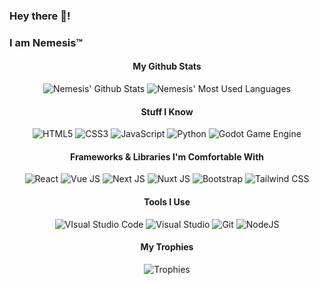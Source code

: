 ### Hey there :wave:!
### I am Nemesis&trade;

<h4 align="center">My Github Stats</h4>

<div align="center">
   <img src="https://github-readme-stats.vercel.app/api?username=nemesis-as&theme=radical&show_icons=true" alt="Nemesis' Github Stats" />
  <img src="https://github-readme-stats.vercel.app/api/top-langs/?username=nemesis-as&layout=compact&theme=radical" alt="Nemesis' Most Used Languages" />
</div>

<h4 align="center">Stuff I Know</h4>
<div align="center">
  <img src="https://img.shields.io/badge/HTML5-e34f26?style=for-the-badge&labelColor=242424&logo=html5&logoColor=e34f26" alt="HTML5" />
  <img src="https://img.shields.io/badge/CSS3-1471b6?style=for-the-badge&labelColor=242424&logo=css3&logoColor=1572b66" alt="CSS3" />
  <img src="https://img.shields.io/badge/JavaScript-f7df1e?style=for-the-badge&labelColor=242424&logo=javascript&logoColor=f7df1e" alt="JavaScript" />
  <img src="https://img.shields.io/badge/Python-3776ab?style=for-the-badge&labelColor=242424&logo=python&logoColor=3776ab" alt="Python" />
  <img src="https://img.shields.io/badge/Godot%20Engine-478cBf?style=for-the-badge&labelColor=242424&logo=godot%20engine&logoColor=478cBf" alt="Godot Game Engine" />
</div>

<h4 align="center">Frameworks & Libraries I'm Comfortable With</h4>
<div align="center">
  <img src="https://img.shields.io/badge/React-61dafb?style=for-the-badge&labelColor=242424&logo=react&logoColor=61dafb" alt="React" />
  <img src="https://img.shields.io/badge/Vue%20JS-4fc08d?style=for-the-badge&labelColor=242424&logo=vue.js&logoColor=4fc08d" alt="Vue JS" />
  <img src="https://img.shields.io/badge/Next%20JS-000000?style=for-the-badge&labelColor=242424&logo=Next.js&logoColor=000000" alt="Next JS" />
  <img src="https://img.shields.io/badge/Nuxt%20JS-00dc82?style=for-the-badge&labelColor=242424&logo=nuxt.js&logoColor=00dc82" alt="Nuxt JS" />
  <img src="https://img.shields.io/badge/Bootstrap-7952B3?style=for-the-badge&labelColor=242424&logo=bootstrap&logoColor=7952B3" alt="Bootstrap" />
  <img src="https://img.shields.io/badge/Tailwind%20CSS-06b6d4?style=for-the-badge&labelColor=242424&logo=tailwindcss&logoColor=06b6d4" alt="Tailwind CSS" />
</div>

<h4 align="center">Tools I Use</h4>
<div align="center">
  <img src="https://img.shields.io/badge/VS%20Code-007acc?style=for-the-badge&labelColor=242424&logo=visual%20studio%20code&logoColor=007acc" alt="VIsual Studio Code" />
  <img src="https://img.shields.io/badge/Visual%20Studio-5c2d91?style=for-the-badge&labelColor=242424&logo=visual%20studio&logoColor=5c2d91" alt="Visual Studio" />
  <img src="https://img.shields.io/badge/Git-f05032?style=for-the-badge&labelColor=242424&logo=git&logoColor=f05032" alt="Git" />
  <img src="https://img.shields.io/badge/NodeJS-339933?style=for-the-badge&labelColor=242424&logo=node.js&logoColor=339933" alt="NodeJS" />
</div>

<h4 align="center">My Trophies</h4>
<div align="center">
   <img src="https://github-profile-trophy.vercel.app/?username=nemesis-as&theme=discord" alt="Trophies" />
</div>
